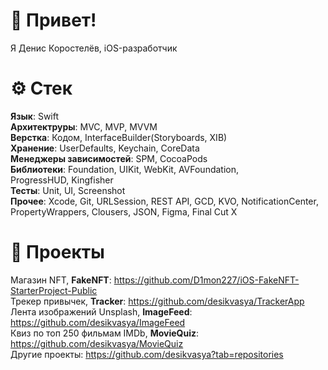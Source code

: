 # 👋 Привет!
Я Денис Коростелёв, iOS-разработчик

# ⚙️ Стек  
**Язык**: Swift\
**Архитектруры**: MVC, MVP, MVVM\
**Верстка**: Кодом, InterfaceBuilder(Storyboards, XIB)\
**Хранение**: UserDefaults, Keychain, CoreData\
**Менеджеры зависимостей**: SPM, CocoaPods\
**Библиотеки**: Foundation, UIKit, WebKit, AVFoundation, \
ProgressHUD, Kingfisher \
**Тесты**: Unit, UI, Screenshot\
**Прочее**: Xcode, Git, URLSession, REST API, GCD, KVO, NotificationCenter, PropertyWrappers, Clousers, JSON, Figma, Final Cut X

# 💼 Проекты
Магазин NFT, **FakeNFT**: https://github.com/D1mon227/iOS-FakeNFT-StarterProject-Public \
Трекер привычек, **Tracker**: https://github.com/desikvasya/TrackerApp \
Лента изображений Unsplash, **ImageFeed**: https://github.com/desikvasya/ImageFeed \
Квиз по топ 250 фильмам IMDb, **MovieQuiz**: https://github.com/desikvasya/MovieQuiz \
Другие проекты: https://github.com/desikvasya?tab=repositories

